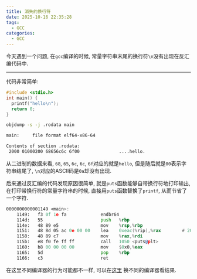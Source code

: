 ```yaml
---
title: 消失的换行符
date: 2025-10-16 22:35:28
tags:
  - GCC
categories:
  - GCC
---
```


今天遇到一个问题, 在`gcc`编译的时候, 常量字符串末尾的换行符`\n`没有出现在反汇编代码中.

---

代码非常简单:

```c
#include <stdio.h>
int main() {
  printf("hello\n");
  return 0;
}
```

```bash
objdump -s -j .rodata main

main:     file format elf64-x86-64

Contents of section .rodata:
 2000 01000200 68656c6c 6f00               ....hello.
```

从二进制的数据来看, `68`, `65`, `6c`, `6c`, `6f`对应的就是`hello`,
但是随后就是`00`表示字符串结尾了, `\n`对应的ASCII码是`0a`却没有出现.

后来通过反汇编的代码发现原因很简单, 就是`puts`函数能够自带换行符地打印输出,
在打印带换行符的常量字符串的时候, 直接用`puts`函数替换了`printf`,
从而节省了一个字符.

```asm
0000000000001149 <main>:
    1149:	f3 0f 1e fa          	endbr64
    114d:	55                   	push   %rbp
    114e:	48 89 e5             	mov    %rsp,%rbp
    1151:	48 8d 05 ac 0e 00 00 	lea    0xeac(%rip),%rax        # 2004 <_IO_stdin_used+0x4>
    1158:	48 89 c7             	mov    %rax,%rdi
    115b:	e8 f0 fe ff ff       	call   1050 <puts@plt>
    1160:	b8 00 00 00 00       	mov    $0x0,%eax
    1165:	5d                   	pop    %rbp
    1166:	c3                   	ret

```

在这里不同编译器的行为可能都不一样, 可以在[这里](https://godbolt.org/z/seoG4naT8)
换不同的编译器看结果.
